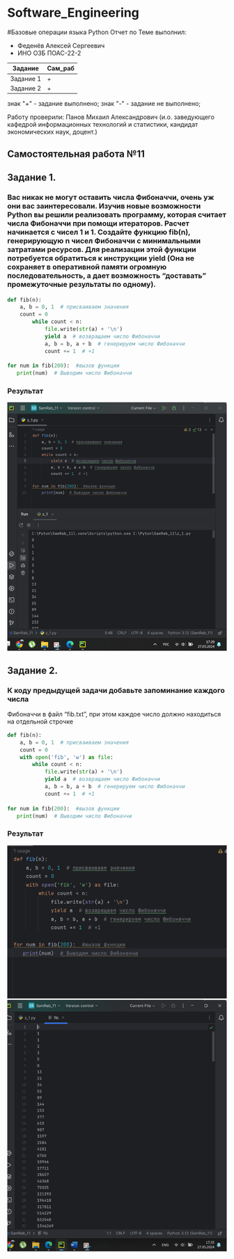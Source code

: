# Software_Engineering
#Базовые операции языка Python
Отчет по Теме выполнил:
- Феденёв Алексей Сергеевич
- ИНО ОЗБ ПОАС-22-2

| Задание | Сам_раб |
| ------ | ------ |
| Задание 1 | + |
| Задание 2 | + | 

знак "+" - задание выполнено; знак "-" - задание не выполнено;

Работу проверили: Панов Михаил Александрович
(и.о. заведующего кафедрой информационных технологий и статистики,
кандидат экономических наук, доцент.)

## Самостоятельная работа №11
## Задание 1.
###  Вас никак не могут оставить числа Фибоначчи, очень уж они вас заинтересовали. Изучив новые возможности Python вы решили реализовать программу, которая считает числа Фибоначчи при помощи итераторов. Расчет начинается с чисел 1 и 1. Создайте функцию fib(n), генерирующую n чисел Фибоначчи с минимальными затратами ресурсов. Для реализации этой функции потребуется обратиться к инструкции yield (Она не сохраняет в оперативной памяти огромную последовательность, а дает возможность “доставать” промежуточные результаты по одному).

```python
def fib(n):
    a, b = 0, 1  # присваиваем значения
    count = 0
        while count < n:
            file.write(str(a) + '\n')
            yield a  # возвращаем число Фибоначчи
            a, b = b, a + b  # генерируем число Фибоначчи
            count += 1  # +1

for num in fib(200):  #вызов функции
   print(num)  # Выводим число Фибоначчи
```
### Результат
![Меню](https://github.com/AlekseyFedenev/Software_Engineering/blob/Tema11/pic/tema111.png)

## Задание 2.
###  К коду предыдущей задачи добавьте запоминание каждого числа 
Фибоначчи в файл “fib.txt”, при этом каждое число должно 
находиться на отдельной строчке

```python
def fib(n):
    a, b = 0, 1  # присваиваем значения
    count = 0
    with open('fib', 'w') as file:
        while count < n:
            file.write(str(a) + '\n')
            yield a  # возвращаем число Фибоначчи
            a, b = b, a + b  # генерируем число Фибоначчи
            count += 1  # +1

for num in fib(200):  #вызов функции
   print(num)  # Выводим число Фибоначчи
```
### Результат
![Меню](https://github.com/AlekseyFedenev/Software_Engineering/blob/Tema11/pic/tema112.png)
![Меню](https://github.com/AlekseyFedenev/Software_Engineering/blob/Tema11/pic/tema113.png)
